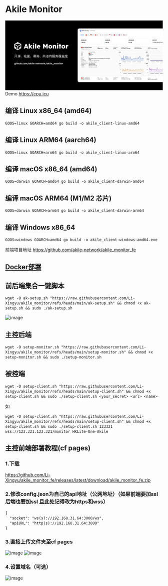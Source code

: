 # Akile Monitor

![预览图](https://github.com/Li-Xingyu/akile_monitor/blob/main/akile-monitor-cover.jpg?raw=true)
Demo https://cpu.icu

## 编译 Linux x86_64 (amd64)
```
GOOS=linux GOARCH=amd64 go build -o akile_client-linux-amd64 
```
## 编译 Linux ARM64 (aarch64)
```
GOOS=linux GOARCH=arm64 go build -o akile_client-linux-arm64 
```
## 编译 macOS x86_64 (amd64)
```
GOOS=darwin GOARCH=amd64 go build -o akile_client-darwin-amd64 
```
## 编译 macOS ARM64 (M1/M2 芯片)

```
GOOS=darwin GOARCH=arm64 go build -o akile_client-darwin-arm64 
```
## 编译 Windows x86_64

```
GOOS=windows GOARCH=amd64 go build -o akile_client-windows-amd64.exe 
```
前端项目地址 https://github.com/akile-network/akile_monitor_fe

## [Docker部署](./DOCKER.md)

## 前后端集合一键脚本

```
wget -O ak-setup.sh "https://raw.githubusercontent.com/Li-Xingyu/akile_monitor/refs/heads/main/ak-setup.sh" && chmod +x ak-setup.sh && sudo ./ak-setup.sh
```
![image](https://github.com/user-attachments/assets/58b9209b-a327-4783-b9dd-4e0dc2ecbf7e)

## 主控后端

```
wget -O setup-monitor.sh "https://raw.githubusercontent.com/Li-Xingyu/akile_monitor/refs/heads/main/setup-monitor.sh" && chmod +x setup-monitor.sh && sudo ./setup-monitor.sh
```

## 被控端

```
wget -O setup-client.sh "https://raw.githubusercontent.com/Li-Xingyu/akile_monitor/refs/heads/main/setup-client.sh" && chmod +x setup-client.sh && sudo ./setup-client.sh <your_secret> <url> <name>
```
如
```
wget -O setup-client.sh "https://raw.githubusercontent.com/Li-Xingyu/akile_monitor/refs/heads/main/setup-client.sh" && chmod +x setup-client.sh && sudo ./setup-client.sh 123321 wss://123.321.123.321/monitor HKLite-One-Akile
```

## 主控前端部署教程(cf pages)

### 1.下载

https://github.com/Li-Xingyu/akile_monitor_fe/releases/latest/download/akile_monitor_fe.zip


### 2.修改config.json为自己的api地址（公网地址）（如果前端要加ssl 后端也要加ssl 且此处记得改为https和wss）

```
{
  "socket": "ws(s)://192.168.31.64:3000/ws",
  "apiURL": "http(s)://192.168.31.64:3000"
}
```

### 3.直接上传文件夹至cf pages

![image](https://github.com/user-attachments/assets/c9e5a950-045a-4a7f-8b30-00899994c8cf)
![image](https://github.com/user-attachments/assets/c4096133-694d-4c2a-8d90-f92e48de6e9b)

### 4.设置域名（可选）

![image](https://github.com/user-attachments/assets/14adc0cf-2292-4148-a913-7a466e441d71)
